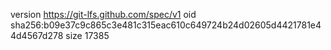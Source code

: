 version https://git-lfs.github.com/spec/v1
oid sha256:b09e37c9c865c3e481c315eac610c649724b24d02605d4421781e44d4567d278
size 17385
